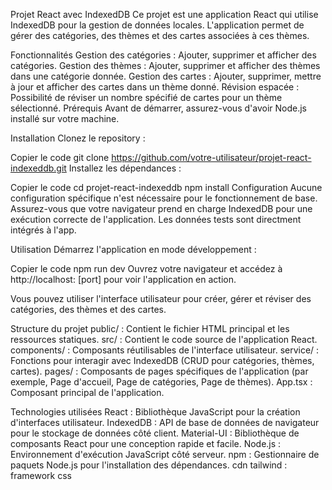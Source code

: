 Projet React avec IndexedDB
Ce projet est une application React qui utilise IndexedDB pour la gestion de données locales. L'application permet de gérer des catégories, des thèmes et des cartes associées à ces thèmes.

Fonctionnalités
Gestion des catégories : Ajouter, supprimer et afficher des catégories.
Gestion des thèmes : Ajouter, supprimer et afficher des thèmes dans une catégorie donnée.
Gestion des cartes : Ajouter, supprimer, mettre à jour et afficher des cartes dans un thème donné.
Révision espacée : Possibilité de réviser un nombre spécifié de cartes pour un thème sélectionné.
Prérequis
Avant de démarrer, assurez-vous d'avoir Node.js installé sur votre machine.

Installation
Clonez le repository :

Copier le code
git clone https://github.com/votre-utilisateur/projet-react-indexeddb.git
Installez les dépendances :

Copier le code
cd projet-react-indexeddb
npm install
Configuration
Aucune configuration spécifique n'est nécessaire pour le fonctionnement de base. Assurez-vous que votre navigateur prend en charge IndexedDB pour une exécution correcte de l'application.
Les données tests sont directment intégrés à l'app.

Utilisation
Démarrez l'application en mode développement :

Copier le code
npm run dev
Ouvrez votre navigateur et accédez à http://localhost: [port] pour voir l'application en action.

Vous pouvez utiliser l'interface utilisateur pour créer, gérer et réviser des catégories, des thèmes et des cartes.

Structure du projet
public/ : Contient le fichier HTML principal et les ressources statiques.
src/ : Contient le code source de l'application React.
components/ : Composants réutilisables de l'interface utilisateur.
service/ : Fonctions pour interagir avec IndexedDB (CRUD pour catégories, thèmes, cartes).
pages/ : Composants de pages spécifiques de l'application (par exemple, Page d'accueil, Page de catégories, Page de thèmes).
App.tsx : Composant principal de l'application.

Technologies utilisées
React : Bibliothèque JavaScript pour la création d'interfaces utilisateur.
IndexedDB : API de base de données de navigateur pour le stockage de données côté client.
Material-UI : Bibliothèque de composants React pour une conception rapide et facile.
Node.js : Environnement d'exécution JavaScript côté serveur.
npm : Gestionnaire de paquets Node.js pour l'installation des dépendances.
cdn tailwind : framework css